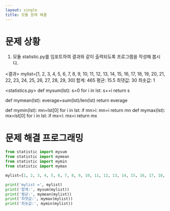 ```yaml
---
layout: single
title: 모듈 문제 해결
---
```



# 문제 상황
1. 모듈 statistic.py를 임포트하여 결과와 같이 출력되도록 프로그램을 작성해 봅시다.

<결과>
mylist=[1, 2, 3, 4, 5, 6, 7, 8, 9, 10, 11, 12, 13, 14, 15, 16, 17, 18, 19, 20,
21, 22, 23, 24, 25, 26, 27, 28, 29, 30]
합계: 465
평균: 15.5
최댓값: 30
최솟값: 1

<statistics.py>
def mysum(lst):
s=0
for i in lst:
s+=i return s

def mymean(lst):
everage=sum(lst)/len(lst)
return everage

def mymin(lst):
mn=lst[0]
for i in lst:
if mn>i:
mn=i return mn
def mymax(lst):
mx=lst[0]
for i in lst:
if mx<i:
mx=i return mx


# 문제 해결 프로그래밍
~~~python
from statistic import mysum
from statistic import mymean
from statistic import mymin
from statistic import mymax

mylist=[1, 2, 3, 4, 5, 6, 7, 8, 9, 10, 11, 12, 13, 14, 15, 16, 17, 18, 19, 20, 21, 22, 23, 24, 25, 26, 27, 28, 29, 30]

print('mylist =', mylist)
print('합계:', mysum(mylist))
print('평균:', mymean(mylist))
print('최댓값:', mymax(mylist))
print('최솟값:', mymin(mylist))
~~~

